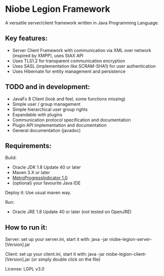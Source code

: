 Niobe Legion Framework
======================

A versatile server/client framework written in Java Programming Language.

Key features:
-------------
- Server Client Framework with communication via XML over network (inspired by XMPP), uses StAX API
- Uses TLS1.2 for transparent communication encryption
- Uses SASL (implementation like SCRAM-SHA1) for user authentication
- Uses Hibernate for entity management and persistence

TODO and in development:
------------------------
- JavaFx 8 Client (look and feel, some functions missing)
- Simple user / group management
- Simple hierarchical user group rights
- Expandable with plugins
- Communication protocol specification and documentation
- Plugin API implementation and documentation
- General documentation (javadoc)

Requirements:
-------------
Build:

- Oracle JDK 1.8 Update 40 or later
- Maven 3.X or later
- [MetroProgressIndicator 1.0](https://github.com/fireandfuel/MetroProgressIndicator)
- (optional) your favourite Java IDE

Deploy it: Use usual maven way.

Run:

- Oracle JRE 1.8 Update 40 or later (not tested on OpenJRE)

How to run it:
--------------
Server: set up your server.ini, start it with: java -jar niobe-legion-server-[Version].jar

Client: set up your client.ini, start it with: java -jar niobe-legion-client-[Version].jar
(or simply double click on the file)

License: LGPL v3.0
